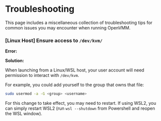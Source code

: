 # Troubleshooting

This page includes a miscellaneous collection of troubleshooting tips for common
issues you may encounter when running OpenVMM.

### [Linux Host] Ensure access to `/dev/kvm/`

**Error:**


**Solution:**

When launching from a Linux/WSL host, your user account will need permission to
interact with `/dev/kvm`.

For example, you could add yourself to the group that owns that file:

```bash
sudo usermod -a -G <group> <username>
```

For this change to take effect, you may need to restart. If using WSL2, you can
simply restart WSL2 (run `wsl --shutdown` from Powershell and reopen the WSL
window).
